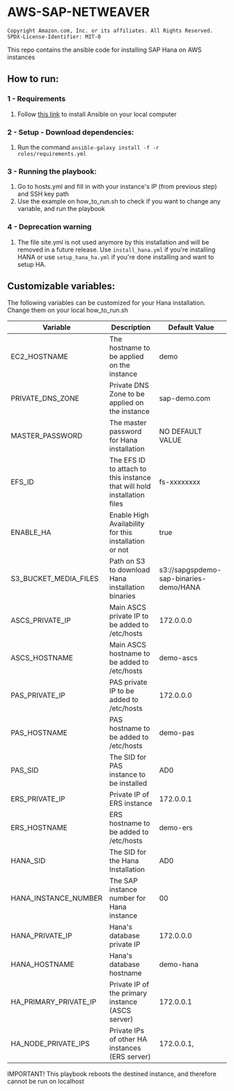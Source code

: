 # AWS-SAP-NETWEAVER

```
Copyright Amazon.com, Inc. or its affiliates. All Rights Reserved.
SPDX-License-Identifier: MIT-0
```

This repo contains the ansible code for installing SAP Hana on AWS instances

## How to run: 

### 1 - Requirements

1. Follow <a href=https://docs.ansible.com/ansible/latest/installation_guide/intro_installation.html#selecting-an-ansible-artifact-and-version-to-install>this link</a> to install Ansible on your local computer

### 2 - Setup - Download dependencies:
1. Run the command <code>ansible-galaxy install -f -r roles/requirements.yml</code>

### 3 - Running the playbook:
1. Go to hosts.yml and fill in with your instance's IP (from previous step) and SSH key path
2. Use the example on how_to_run.sh to check if you want to change any variable, and run the playbook

### 4 - Deprecation warning
1. The file site.yml is not used anymore by this installation and will be removed in a future release. Use ```install_hana.yml``` if you're installing HANA or use ```setup_hana_ha.yml``` if you're done installing and want to setup HA.

## Customizable variables:

The following variables can be customized for your Hana installation. Change them on your local how_to_run.sh

Variable | Description | Default Value
--- | --- | ---
EC2_HOSTNAME | The hostname to be applied on the instance | demo
PRIVATE_DNS_ZONE | Private DNS Zone to be applied on the instance | sap-demo.com
MASTER_PASSWORD | The master password for Hana installation | NO DEFAULT VALUE
EFS_ID | The EFS ID to attach to this instance that will hold installation files | fs-xxxxxxxx
ENABLE_HA | Enable High Availability for this installation or not | true
S3_BUCKET_MEDIA_FILES | Path on S3 to download Hana installation binaries | s3://sapgspdemo-sap-binaries-demo/HANA
ASCS_PRIVATE_IP | Main ASCS private IP to be added to /etc/hosts | 172.0.0.0
ASCS_HOSTNAME | Main ASCS hostname to be added to /etc/hosts | demo-ascs
PAS_PRIVATE_IP | PAS private IP to be added to /etc/hosts | 172.0.0.0
PAS_HOSTNAME | PAS hostname to be added to /etc/hosts | demo-pas
PAS_SID | The SID for PAS instance to be installed | AD0
ERS_PRIVATE_IP | Private IP of ERS instance | 172.0.0.1
ERS_HOSTNAME | ERS hostname to be added to /etc/hosts | demo-ers
HANA_SID | The SID for the Hana Installation | AD0
HANA_INSTANCE_NUMBER | The SAP instance number for Hana instance | 00
HANA_PRIVATE_IP | Hana's database private IP | 172.0.0.0
HANA_HOSTNAME | Hana's database hostname | demo-hana
HA_PRIMARY_PRIVATE_IP | Private IP of the primary instance (ASCS server) | 172.0.0.1
HA_NODE_PRIVATE_IPS | Private IPs of other HA instances (ERS server) | 172.0.0.1,

IMPORTANT! This playbook reboots the destined instance, and therefore cannot be run on localhost
